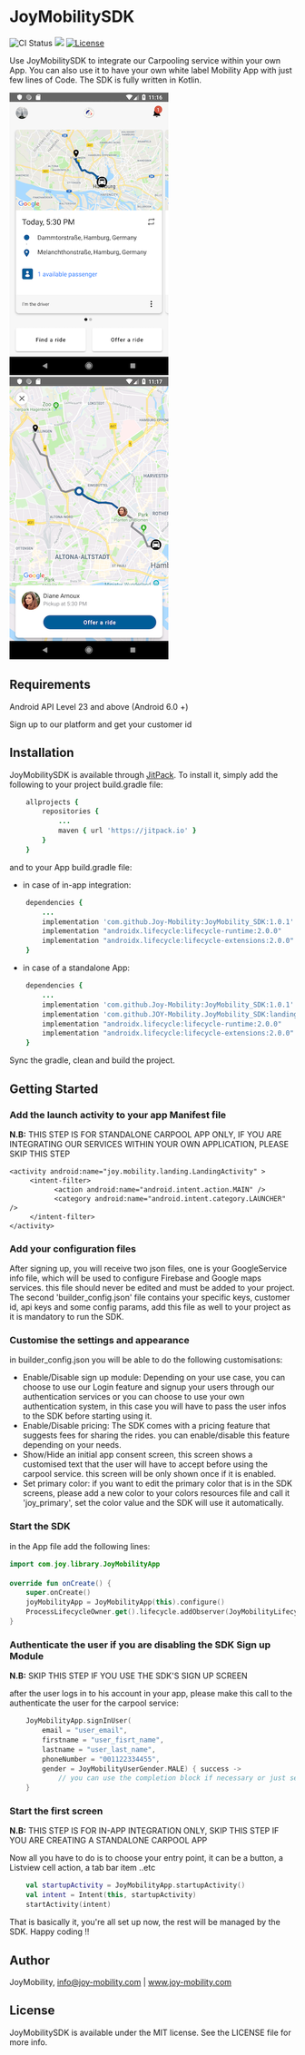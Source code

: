 # JoyMobilitySDK

![CI Status](https://api.travis-ci.org/travis-ci/travis-web.svg?branch=master)
[![](https://jitpack.io/v/AlaaCherbib/JoyMobility_SDK.svg)](https://jitpack.io/#AlaaCherbib/JoyMobility_SDK)
[![License](https://img.shields.io/cocoapods/l/JoyMobilitySDK.svg?style=flat)](https://cocoapods.org/pods/JoyMobilitySDK)

Use JoyMobilitySDK to integrate our Carpooling service within your own App.  You can also use it to have your own white label Mobility App with just few lines of Code. The SDK is fully written in Kotlin.

![Feed](https://github.com/AlaaCherbib/JoyMobilitySDK_Android/blob/master/doc-assets/feed.png)
![Details](https://github.com/AlaaCherbib/JoyMobilitySDK_Android/blob/master/doc-assets/details.png)

## Requirements
Android API Level 23 and above (Android 6.0 +)

Sign up to our platform and get your customer id

## Installation

JoyMobilitySDK is available through [JitPack](https://jitpack.io/). To install
it, simply add the following to your project build.gradle file:

```ruby
    allprojects {
        repositories {
            ...
            maven { url 'https://jitpack.io' }
        }
    }
```

and to your App build.gradle file:

* in case of in-app integration:

```ruby
    dependencies { 
        ...
        implementation 'com.github.Joy-Mobility:JoyMobility_SDK:1.0.1'
        implementation "androidx.lifecycle:lifecycle-runtime:2.0.0"
        implementation "androidx.lifecycle:lifecycle-extensions:2.0.0"
    }
```

* in case of a standalone App:

```ruby
    dependencies { 
        ...
        implementation 'com.github.Joy-Mobility:JoyMobility_SDK:1.0.1'
        implementation 'com.github.JOY-Mobility.JoyMobility_SDK:landing:1.0.1'
        implementation "androidx.lifecycle:lifecycle-runtime:2.0.0"
        implementation "androidx.lifecycle:lifecycle-extensions:2.0.0"
    }
```
Sync the gradle, clean and build the project.

## Getting Started

### Add the launch activity to your app Manifest file 
**N.B:** THIS STEP IS FOR STANDALONE CARPOOL APP ONLY, IF YOU ARE INTEGRATING OUR SERVICES WITHIN YOUR OWN APPLICATION, PLEASE SKIP THIS STEP

```
<activity android:name="joy.mobility.landing.LandingActivity" >
     <intent-filter>
           <action android:name="android.intent.action.MAIN" />
           <category android:name="android.intent.category.LAUNCHER" />
     </intent-filter>
</activity>
```

### Add your configuration files
After signing up, you will receive two json files, one is your GoogleService info file, which will be used to configure Firebase and Google maps services. this file should never be edited and must be added to your project. The second 'builder_config.json' file contains your specific keys, customer id, api keys and some config params, add this file as well to your project as it is mandatory to run the SDK.

### Customise the settings and appearance
in builder_config.json you will be able to do the following customisations:

* Enable/Disable sign up module: Depending on your use case, you can choose to use our Login feature and signup your users through our authentication services or you can choose to use your own authentication system, in this case you will have to pass the user infos to the SDK before starting using it.
* Enable/Disable pricing: The SDK comes with a pricing feature that suggests fees for sharing the rides. you can enable/disable this feature depending on your needs.
* Show/Hide an initial app consent screen, this screen shows a customised text that the user will have to accept before using the carpool service. this screen will be only shown once if it is enabled.
* Set primary color: if you want to edit the primary color that is in the SDK screens, please add a new color to your colors resources file and call it 'joy_primary', set the color value and the SDK will use it automatically.

### Start the SDK
in the App file add the following lines: 
```kotlin
import com.joy.library.JoyMobilityApp

override fun onCreate() {
    super.onCreate()
    joyMobilityApp = JoyMobilityApp(this).configure()
    ProcessLifecycleOwner.get().lifecycle.addObserver(JoyMobilityLifecycleObserver())
}
```

### Authenticate the user if you are disabling the SDK Sign up Module 
**N.B:** SKIP THIS STEP IF YOU USE THE SDK'S SIGN UP SCREEN

after the user logs in to his account in your app, please make this call to the authenticate the user for the carpool service:
```kotlin
    JoyMobilityApp.signInUser(
        email = "user_email",
        firstname = "user_fisrt_name",
        lastname = "user_last_name",
        phoneNumber = "001122334455",
        gender = JoyMobilityUserGender.MALE) { success ->
            // you can use the completion block if necessary or just set it to nil
    }
```

### Start the first screen
**N.B:** THIS STEP IS FOR IN-APP INTEGRATION ONLY, SKIP THIS STEP IF YOU ARE CREATING A STANDALONE CARPOOL APP

Now all you have to do is to choose your entry point, it can be a button, a Listview cell action, a tab bar item ..etc

```kotlin
    val startupActivity = JoyMobilityApp.startupActivity()
    val intent = Intent(this, startupActivity)
    startActivity(intent)
```

That is basically it, you're all set up now, the rest will be managed by the SDK. Happy coding !!



## Author

JoyMobility, info@joy-mobility.com | www.joy-mobility.com

## License

JoyMobilitySDK is available under the MIT license. See the LICENSE file for more info.
